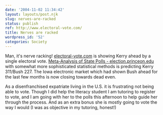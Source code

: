 ```yaml
---
date: '2004-11-02 11:34:42'
layout: layouts/post.njk
slug: nerves-are-racked
status: publish
ref: http://www.electoral-vote.com/
title: Nerves are racked
wordpress_id: '52'
categories: Society
---
```


Man, it's nerve racking! [electoral-vote.com](http://www.electoral-vote.com/) is showing Kerry ahead by a single electoral vote. [Meta-Analysis of State Polls - election.princeon.edu](http://election.princeton.edu/) with somewhat more sophisticated statistical methods is predicting Kerry 311/Bush 227.  The Iowa electronic market which had shown Bush ahead for the last few months is now closing towards dead even.

As a disenfranchised expatriate living in the U.S. it is frustrating not being able to vote.  Though I did help the literacy student I am tutoring to register to vote, and I am going with her to the polls this afternoon to help guide her through the process.  And as an extra bonus she is mostly going to vote the way I would (I was as objective in my tutoring, honest!)
